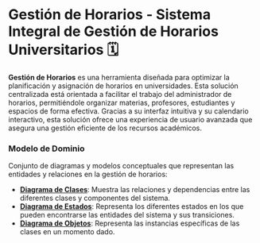 # Gestión de Horarios - Sistema Integral de Gestión de Horarios Universitarios 🗓️

**Gestión de Horarios** es una herramienta diseñada para optimizar la planificación y asignación de horarios en universidades. Esta solución centralizada está orientada a facilitar el trabajo del administrador de horarios, permitiéndole organizar materias, profesores, estudiantes y espacios de forma efectiva. Gracias a su interfaz intuitiva y su calendario interactivo, esta solución ofrece una experiencia de usuario avanzada que asegura una gestión eficiente de los recursos académicos.

### Modelo de Dominio
Conjunto de diagramas y modelos conceptuales que representan las entidades y relaciones en la gestión de horarios:
- **[Diagrama de Clases](/images/modelosUML/modelosUML/DiagramaDeClases.svg)**: Muestra las relaciones y dependencias entre las diferentes clases y componentes del sistema.
- **[Diagrama de Estados](/images/modelosUML/modelosUML/DiagramaDeEstados.svg)**: Representa los diferentes estados en los que pueden encontrarse las entidades del sistema y sus transiciones.
- **[Diagrama de Objetos](/images/modelosUML/modelosUML/diagrama_objetos.png)**: Representa las instancias específicas de las clases en un momento dado.
  
